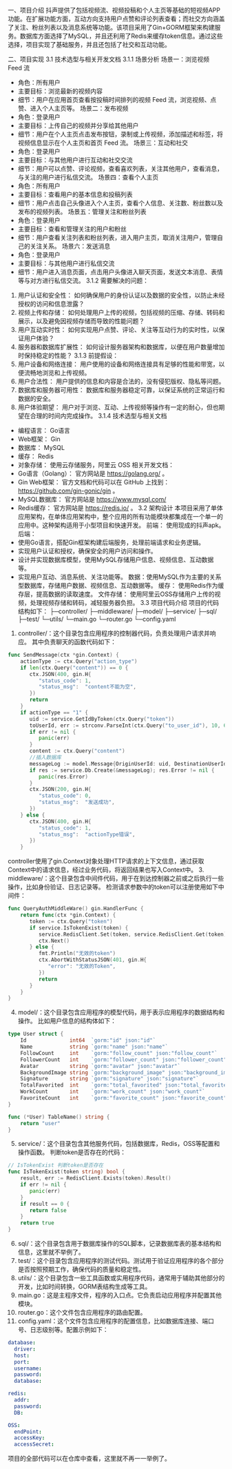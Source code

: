 一、项目介绍
抖声提供了包括视频流、视频投稿和个人主页等基础的短视频APP功能。在扩展功能方面，互动方向支持用户点赞和评论列表查看；而社交方向涵盖了关注、粉丝列表以及消息系统等功能。该项目采用了Gin+GORM框架来构建服务。数据库方面选择了MySQL，并且还利用了Redis来缓存token信息。通过这些选择，项目实现了基础服务，并且还包括了社交和互动功能。

二、项目实现
3.1 技术选型与相关开发文档
3.1.1 场景分析
场景一：浏览视频 Feed 流
- 角色：所有用户
- 主要目标：浏览最新的视频内容
- 细节：用户在应用首页查看按投稿时间排列的视频 Feed 流，浏览视频、点赞、进入个人主页等。
场景二：发布视频
- 角色：登录用户
- 主要目标：上传自己的视频并分享给其他用户
- 细节：用户在个人主页点击发布按钮，录制或上传视频，添加描述和标签，将视频信息显示在个人主页和首页 Feed 流。
场景三：互动和社交
- 角色：登录用户
- 主要目标：与其他用户进行互动和社交交流
- 细节：用户可以点赞、评论视频，查看喜欢列表，关注其他用户，查看消息，与关注的用户进行私信交流。
场景四：查看个人主页
- 角色：所有用户
- 主要目标：查看用户的基本信息和投稿列表
- 细节：用户点击自己头像进入个人主页，查看个人信息、关注数、粉丝数以及发布的视频列表。
场景五：管理关注和粉丝列表
- 角色：登录用户
- 主要目标：查看和管理关注的用户和粉丝
- 细节：用户查看关注列表和粉丝列表，进入用户主页，取消关注用户，管理自己的关注关系。
场景六：发送消息
- 角色：登录用户
- 主要目标：与其他用户进行私信交流
- 细节：用户进入消息页面，点击用户头像进入聊天页面，发送文本消息、表情等与对方进行私信交流。
3.1.2 需要解决的问题：
1. 用户认证和安全性： 如何确保用户的身份认证以及数据的安全性，以防止未经授权的访问和信息泄露？
2. 视频上传和存储： 如何处理用户上传的视频，包括视频的压缩、存储、转码和展示，以及避免因视频存储而导致的性能问题？
3. 用户互动实时性： 如何实现用户点赞、评论、关注等互动行为的实时性，以保证用户体验？
4. 服务器和数据库扩展性： 如何设计服务器架构和数据库，以便在用户数量增加时保持稳定的性能？
3.1.3 前提假设：
1. 用户设备和网络连接： 用户使用的设备和网络连接具有足够的性能和带宽，以便流畅地浏览和上传视频。
2. 用户合法性： 用户提供的信息和内容是合法的，没有侵犯版权、隐私等问题。
3. 数据库和服务器可用性： 数据库和服务器稳定可靠，以保证系统的正常运行和数据的安全。
4. 用户体验期望： 用户对于浏览、互动、上传视频等操作有一定的耐心，但也期望在合理的时间内完成操作。
3.1.4 技术选型与相关文档
- 编程语言： Go语言
- Web框架： Gin
- 数据库： MySQL
- 缓存： Redis
- 对象存储： 使用云存储服务，阿里云 OSS 
相关开发文档：
- Go语言（Golang）： 官方网站是 https://golang.org/ 。
- Gin Web框架： 官方文档和代码可以在 GitHub 上找到：https://github.com/gin-gonic/gin 。
- MySQL数据库： 官方网站是 https://www.mysql.com/ 
- Redis缓存： 官方网站是 https://redis.io/ 。
3.2 架构设计
本项目采用了单体应用架构，在单体应用架构中，整个应用的所有功能模块都集成在一个单一的应用中。这种架构适用于小型项目和快速开发。
前端： 使用现成的抖声apk。
后端：
- 使用Go语言，搭配Gin框架构建后端服务，处理前端请求和业务逻辑。
- 实现用户认证和授权，确保安全的用户访问和操作。
- 设计并实现数据库模型，使用MySQL存储用户信息、视频信息、互动数据等。
- 实现用户互动、消息系统、关注功能等。
数据：使用MySQL作为主要的关系型数据库，存储用户数据、视频信息、互动数据等。
缓存： 使用Redis作为缓存层，提高数据的读取速度。
文件存储： 使用阿里云OSS存储用户上传的视频，处理视频存储和转码，减轻服务器负担。
3.3 项目代码介绍
项目的代码结构如下：
├─controller/
├─middleware/
├─model/
├─service/
├─sql/
├─test/
└─utils/
└─main.go
└─router.go
└─config.yaml
1. controller/：这个目录包含应用程序的控制器代码，负责处理用户请求并响应。
其中负责聊天的函数代码如下：
```go
func SendMessage(ctx *gin.Context) {
    actionType := ctx.Query("action_type")
    if len(ctx.Query("content")) == 0 {
       ctx.JSON(400, gin.H{
          "status_code": 1,
          "status_msg":  "content不能为空",
       })
       return
    }
    if actionType == "1" {
       uid := service.GetIdByToken(ctx.Query("token"))
       toUserId, err := strconv.ParseInt(ctx.Query("to_user_id"), 10, 64)
       if err != nil {
          panic(err)
       }
       content := ctx.Query("content")
       //插入数据库
       messageLog := model.Message{OriginUserId: uid, DestinationUserId: toUserId, Content: content, CreateDate: time.Now().UnixNano() / 1e6}
       if res := service.Db.Create(&messageLog); res.Error != nil {
          panic(res.Error)
       }
       ctx.JSON(200, gin.H{
          "status_code": 0,
          "status_msg":  "发送成功",
       })
    } else {
       ctx.JSON(400, gin.H{
          "status_code": 1,
          "status_msg":  "actionType错误",
       })
    }
```
controller使用了gin.Context对象处理HTTP请求的上下文信息，通过获取Context中的请求信息，经过业务代码，将返回结果也写入Context中。
3. middleware/：这个目录包含中间件代码，用于在到达控制器之前或之后执行一些操作，比如身份验证、日志记录等。
检测请求参数中的token可以注册使用如下中间件：
```go
func QueryAuthMiddleWare() gin.HandlerFunc {
    return func(ctx *gin.Context) {
       token := ctx.Query("token")
       if service.IsTokenExist(token) {
          service.RedisClient.Set(token, service.RedisClient.Get(token).Result, 86400000000000)
          ctx.Next()
       } else {
          fmt.Println("无效的token")
          ctx.AbortWithStatusJSON(401, gin.H{
             "error": "无效的Token",
          })
          return
       }
    }
}
```
4. model/：这个目录包含应用程序的模型代码，用于表示应用程序的数据结构和操作。
比如用户信息的结构体如下：
```go
type User struct {
    Id              int64  `gorm:"id" json:"id"`                             // 用户id
    Name            string `gorm:"name" json:"name"`                         // 用户名称
    FollowCount     int    `gorm:"follow_count" json:"follow_count"`         // 关注总数
    FollowerCount   int    `gorm:"follower_count" json:"follower_count"`     // 粉丝总数
    Avatar          string `gorm:"avatar" json:"avatar"`                     // 用户头像
    BackgroundImage string `gorm:"background_image" json:"background_image"` // 用户个人页顶部大图
    Signature       string `gorm:"signature" json:"signature"`               // 个人简介
    TotalFavorited  int    `gorm:"total_favorited" json:"total_favorited"`   // 获赞数量
    WorkCount       int    `gorm:"work_count" json:"work_count"`             // 作品数
    FavoriteCount   int    `gorm:"favorite_count" json:"favorite_count"`     // 喜欢数
}

func (*User) TableName() string {
    return "user"
}
```
5. service/：这个目录包含其他服务代码，包括数据库，Redis，OSS等配置和操作函数。
判断token是否存在的代码：
```go
// IsTokenExist 判断token是否存在
func IsTokenExist(token string) bool {
    result, err := RedisClient.Exists(token).Result()
    if err != nil {
       panic(err)
    }
    if result == 0 {
       return false
    }
    return true
}
```
6. sql/：这个目录包含用于数据库操作的SQL脚本，记录数据库表的基本结构和信息，这里就不举例了。
7. test/：这个目录包含应用程序的测试代码。测试用于验证应用程序的各个部分是否按照预期工作，确保代码的质量和稳定性。
8. utils/：这个目录包含一些工具函数或实用程序代码，通常用于辅助其他部分的开发，比如时间转换，GORM表结构生成等工具。
9. main.go：这是主程序文件，程序的入口点。它负责启动应用程序并配置其他模块。
10. router.go：这个文件包含应用程序的路由配置。
11. config.yaml：这个文件包含应用程序的配置信息，比如数据库连接、端口号、日志级别等。配置示例如下：
```yaml
database:
  driver: 
  host: 
  port:
  username: 
  password: 
  database:

redis:
  addr:
  password:
  DB:

OSS:
  endPoint:
  accessKey:
  accessSecret:
```
项目的全部代码可以在仓库中查看，这里就不再一一举例了。
